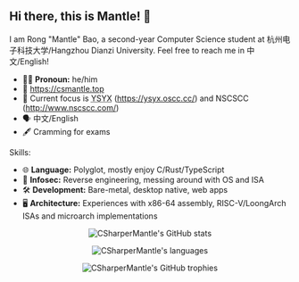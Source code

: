 ## Hi there, this is Mantle! :wave:

I am Rong "Mantle" Bao, a second-year Computer Science student at 杭州电子科技大学/Hangzhou Dianzi University. Feel free to reach me in 中文/English!

- :raising_hand_man: **Pronoun:** he/him
- :bookmark_tabs: <https://csmantle.top>
- :telescope: Current focus is <abbr title="Yi Sheng Yi Xin, lit. &quot;each student gets a chip&quot;">YSYX</abbr> (<https://ysyx.oscc.cc/>) and NSCSCC (<http://www.nscscc.com/>)
- :speaking_head: 中文/English
- :fountain_pen: Cramming for exams

Skills:

- :globe_with_meridians: **Language:** Polyglot, mostly enjoy C/Rust/TypeScript
- :closed_lock_with_key: **Infosec:** Reverse engineering, messing around with OS and ISA
- :hammer_and_wrench: **Development:** Bare-metal, desktop native, web apps
- :desktop_computer: **Architecture:** Experiences with x86-64 assembly, RISC-V/LoongArch ISAs and microarch implementations

<p align="center">
  <picture>
    <source
      srcset="https://github-readme-stats.vercel.app/api?username=CSharperMantle&theme=dracula&show_icons=true&count_private=true&include_all_commits=true"
      media="(prefers-color-scheme: dark)"
    />
    <source
      srcset="https://github-readme-stats.vercel.app/api?username=CSharperMantle&show_icons=true&count_private=true&include_all_commits=true"
      media="(prefers-color-scheme: light), (prefers-color-scheme: no-preference)"
    />
    <img alt="CSharperMantle's GitHub stats" src="https://github-readme-stats.vercel.app/api?username=CSharperMantle&show_icons=true&count_private=true&include_all_commits=true" />
  </picture>
</p>


<p align="center">
  <picture>
    <source
      srcset="https://github-readme-stats.vercel.app/api/top-langs?username=CSharperMantle&size_weight=0.5&count_weight=0.5&show_icons=true&theme=dracula&layout=compact"
      media="(prefers-color-scheme: dark)"
    />
    <source
      srcset="https://github-readme-stats.vercel.app/api/top-langs?username=CSharperMantle&size_weight=0.5&count_weight=0.5&show_icons=true&layout=compact"
      media="(prefers-color-scheme: light), (prefers-color-scheme: no-preference)"
    />
    <img alt="CSharperMantle's languages" src="https://github-readme-stats.vercel.app/api/top-langs?username=CSharperMantle&size_weight=0.5&count_weight=0.5&show_icons=true&layout=compact" />
  </picture>
</p>

<p align="center">
  <img alt="CSharperMantle's GitHub trophies" src="https://github-profile-trophy.vercel.app/?username=CSharperMantle&theme=onedark" />
</p>
